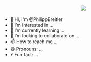 
<h1 align="center">
  <a href="https://git.io/typing-svg">
    <img src="https://readme-typing-svg.herokuapp.com/?lines=Hello,+There!+👋;This+is+Philipp+Breitler....;Nice+to+meet+you!&center=true&size=30&color=green">
  </a>
</h1>



- 👋 Hi, I’m @PhilippBreitler
- 👀 I’m interested in ...
- 🌱 I’m currently learning ...
- 💞️ I’m looking to collaborate on ...
- 📫 How to reach me ...
- 😄 Pronouns: ...
- ⚡ Fun fact: ...

<!---
PhilippBreitler/PhilippBreitler is a ✨ special ✨ repository because its `README.md` (this file) appears on your GitHub profile.
You can click the Preview link to take a look at your changes.
--->

